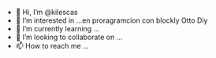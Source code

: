 - 👋 Hi, I’m @kilescas
- 👀 I’m interested in ...en proragramcion con blockly Otto Diy
- 🌱 I’m currently learning ...
- 💞️ I’m looking to collaborate on ...
- 📫 How to reach me ...

<!---
kilescas/kilescas is a ✨ special ✨ repository because its `README.md` (this file) appears on your GitHub profile.
You can click the Preview link to take a look at your changes.
--->
